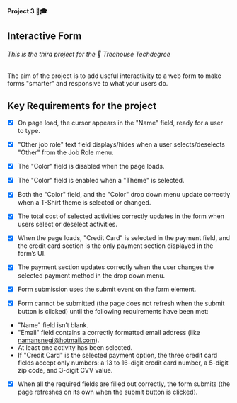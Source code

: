 
#### Project 3 📒🎓

## Interactive Form

###### This is the third project for the 🏡 Treehouse Techdegree

The aim of the project is to add useful interactivity to a web form to make forms "smarter" and responsive to what your users do.

## Key Requirements for the project

- [X] On page load, the cursor appears in the "Name" field, ready for a user to type.

- [X] "Other job role" text field displays/hides when a user selects/deselects "Other" from the Job Role menu.

- [X] The "Color" field is disabled when the page loads.

- [X] The "Color" field is enabled when a "Theme" is selected.

- [X] Both the "Color" field, and the "Color" drop down menu update correctly when a T-Shirt theme is selected or changed.

- [X] The total cost of selected activities correctly updates in the form when users select or deselect activities.

- [X] When the page loads, "Credit Card" is selected in the payment field, and the credit card section is the only payment section displayed in the form’s UI.

- [X] The payment section updates correctly when the user changes the selected payment method in the drop down menu.

- [X] Form submission uses the submit event on the form element.

- [X] Form cannot be submitted (the page does not refresh when the submit button is clicked) until the following requirements have been met:
- "Name" field isn’t blank.
- "Email" field contains a correctly formatted email address (like namansnegi@hotmail.com).
- At least one activity has been selected.
- If "Credit Card" is the selected payment option, the three credit card fields accept only numbers: a 13 to 16-digit credit card number, a 5-digit zip code, and 3-digit CVV value.

- [X] When all the required fields are filled out correctly, the form submits (the page refreshes on its own when the submit button is clicked).
